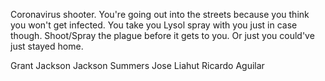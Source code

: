 Coronavirus shooter. You're going out into the streets because you think you won't get infected. You take you Lysol spray with you just in case though. Shoot/Spray the plague before it gets to you. Or just you could've just stayed home.

Grant Jackson 
Jackson Summers 
Jose Liahut 
Ricardo Aguilar
